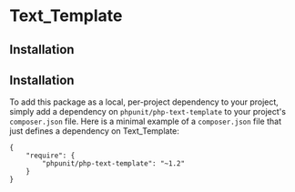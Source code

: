 # Text_Template

## Installation

## Installation

To add this package as a local, per-project dependency to your project, simply add a dependency on `phpunit/php-text-template` to your project's `composer.json` file. Here is a minimal example of a `composer.json` file that just defines a dependency on Text_Template:

    {
        "require": {
            "phpunit/php-text-template": "~1.2"
        }
    }
